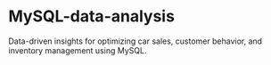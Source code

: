 # MySQL-data-analysis
Data-driven insights for optimizing car sales, customer behavior, and inventory management using MySQL.
